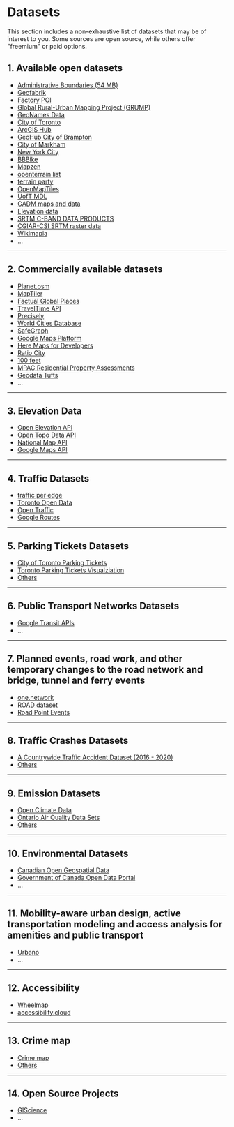 # Datasets

This section includes a non-exhaustive list of datasets that may be of interest to you. Some sources are open source, while others offer "freemium" or paid options.


## 1. Available open datasets
* [Administrative Boundaries (54 MB)](https://github.com/SmartMobilityAlgorithms/book/blob/main/data/administrative_boundaries.zip?raw=true)
* [Geofabrik](https://download.geofabrik.de/index.html)
* [Factory POI](http://www.poi-factory.com/)
* [Global Rural-Urban Mapping Project (GRUMP)](https://sedac.ciesin.columbia.edu/data/set/grump-v1-settlement-points)
* [GeoNames Data](https://www.geonames.org/export/)
* [City of Toronto](https://www.toronto.ca/city-government/data-research-maps/open-data/)
* [ArcGIS Hub](https://www.esri.com/en-us/arcgis/products/arcgis-hub/overview)
* [GeoHub City of Brampton](https://geohub.brampton.ca/pages/data)
* [City of Markham](https://data-markham.opendata.arcgis.com/)
* [New York City](https://opendata.cityofnewyork.us/)
* [BBBike](https://extract.bbbike.org/)
* [Mapzen](https://github.com/tilezen/joerd/tree/master/docs)
* [openterrain list](https://github.com/openterrain/openterrain/wiki/Terrain-Data)
* [terrain party](https://terrain.party/)
* [OpenMapTiles](https://openmaptiles.org/)
* [UofT MDL](https://mdl.library.utoronto.ca/)
* [GADM maps and data](https://gadm.org/index.html)
* [Elevation data](https://www.opentopodata.org/)
* [SRTM C-BAND DATA PRODUCTS](https://www2.jpl.nasa.gov/srtm/cbanddataproducts.html)
* [CGIAR-CSI SRTM raster data](https://srtm.csi.cgiar.org/srtmdata/)
* [Wikimapia](https://wikimapia.org/)
* ...

---

## 2. Commercially available datasets
* [Planet.osm](https://planet.openstreetmap.org/)
* [MapTiler](https://www.maptiler.com/)
* [Factual Global Places](https://www.factual.com/data-set/global-places/)
* [TravelTime API](https://docs.traveltime.com/api/overview/introduction)
* [Precisely](https://www.precisely.com/)
* [World Cities Database](https://www.worldcitiesdatabase.com )
* [SafeGraph](https://www.safegraph.com/)
* [Google Maps Platform](https://cloud.google.com/maps-platform/)
* [Here Maps for Developers](https://developer.here.com/products/here-sdk)
* [Ratio City](https://www.ratio.city/)
* [100 feet](https://www.beans.ai/index)
* [MPAC Residential Property Assessments](https://www.mpac.ca/)
* [Geodata Tufts](https://geodata.tufts.edu/)
* ...

---

## 3. Elevation Data
* [Open Elevation API](https://open-elevation.com/)
* [Open Topo Data API](https://www.opentopodata.org/#public-api)
* [National Map API](https://nationalmap.gov/)
* [Google Maps API](https://developers.google.com/maps/documentation/elevation/overview)

---

## 4. Traffic Datasets
* [traffic per edge](https://github.com/Project-OSRM/osrm-backend/wiki/Traffic)
* [Toronto Open Data](https://www.toronto.ca/city-government/data-research-maps/open-data/)
* [Open Traffic](https://github.com/opentraffic)
* [Google Routes](https://cloud.google.com/maps-platform/routes)

---
## 5. Parking Tickets Datasets
* [City of Toronto Parking Tickets](https://ckan0.cf.opendata.inter.prod-toronto.ca/tr/dataset/parking-tickets)
* [Toronto Parking Tickets Visualziation](https://github.com/ian-whitestone/toronto-parking-tickets)
* [Others](https://data.world/datasets/parking-ticket)

---
## 6. Public Transport Networks Datasets
* [Google Transit APIs](https://developers.google.com/transit)
* ...

---
## 7. Planned events, road work, and other temporary changes to the road network and bridge, tunnel and ferry events
* [one.network](https://us.one.network/)
* [ROAD dataset](https://github.com/gurkirt/road-dataset)
* [Road Point Events](https://open.canada.ca/data/en/dataset/35e1d8d3-cb2f-434d-a20c-584ea5037fa0)

---
## 8. Traffic Crashes Datasets
* [A Countrywide Traffic Accident Dataset (2016 - 2020)](https://www.kaggle.com/sobhanmoosavi/us-accidents)
* [Others](https://data.world/datasets/crash)

---
## 9. Emission Datasets
* [Open Climate Data](https://openclimatedata.net/)
* [Ontario Air Quality Data Sets](http://www.airqualityontario.com/science/data_sets.php)
* [Others](https://data.world/datasets/co2)

---
## 10. Environmental Datasets
* [Canadian Open Geospatial Data](https://canadiangis.com/data.php)
* [Government of Canada Open Data Portal](https://open.canada.ca/data/en/dataset)
* ...

---
## 11. Mobility-aware urban design, active transportation modeling and access analysis for amenities and public transport
* [Urbano](https://www.urbano.io/)
* ...

---
## 12. Accessibility
* [Wheelmap](https://wheelmap.org/)
* [accessibility.cloud](https://www.accessibility.cloud/)

---
## 13. Crime map
* [Crime map](https://www.crimemapping.com/map/agency/91)
* [Others](https://data.world/datasets/crime)

---
## 14. Open Source Projects
* [GIScience](https://github.com/GIScience)
* ...


